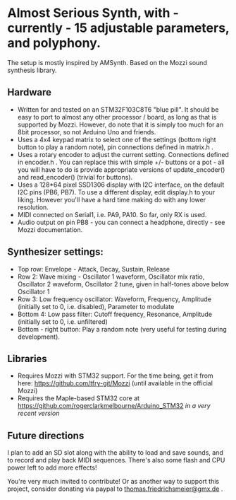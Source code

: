 # Almost Serious Synth, with - currently - 15 adjustable parameters, and polyphony.

The setup is mostly inspired by AMSynth. Based on the Mozzi sound synthesis library.

## Hardware
- Written for and tested on an STM32F103C8T6 "blue pill". It should be easy to port to almost any other processor / board,
  as long as that is supported by Mozzi. However, do note that it is simply too much for an 8bit processor,
  so not Arduino Uno and friends.
- Uses a 4x4 keypad matrix to select one of the settings (bottom right button to play a random note),
  pin connections defined in matrix.h .
- Uses a rotary encoder to adjust the current setting. Connections defined in encoder.h . You can replace
  this with simple +/- buttons or a pot - all you will have to do is provide appropriate versions of update_encoder()
  and read_encoder() (trivial for buttons).
- Uses a 128*64 pixel SSD1306 display with I2C interface, on the default I2C pins (PB6, PB7). To use a different display,
  edit display.h to your liking. However you'll have a hard time making do with any lower resolution.
- MIDI connected on Serial1, i.e. PA9, PA10. So far, only RX is used.
- Audio output on pin PB8 - you can connect a headphone, directly - see Mozzi documentation.

## Synthesizer settings:
- Top row: Envelope - Attack, Decay, Sustain, Release
- Row 2: Wave mixing - Oscillator 1 waveform, Oscillator mix ratio, Oscillator 2 waveform, Oscillator 2 tune, given in half-tones above below Oscillator 1
- Row 3: Low frequency oscillator: Waveform, Frequency, Amplitude (initially set to 0, i.e. disabled), Parameter to modulate
- Bottom 4: Low pass filter: Cutoff frequency, Resonance, Amplitude (initially set to 0, i.e. unfiltered)
- Bottom - right button: Play a random note (very useful for testing during development).

## Libraries
- Requires Mozzi with STM32 support. For the time being, get it from here: https://github.com/tfry-git/Mozzi  (until available in the official Mozzi)
- Requires the Maple-based STM32 core at https://github.com/rogerclarkmelbourne/Arduino_STM32 *in a very recent version*

## Future directions
I plan to add an SD slot along with the ability to load and save sounds, and to record and play back MIDI sequences.
There's also some flash and CPU power left to add more effects!

You're very much invited to contribute! Or as another way to support this project, consider donating via paypal to thomas.friedrichsmeier@gmx.de .